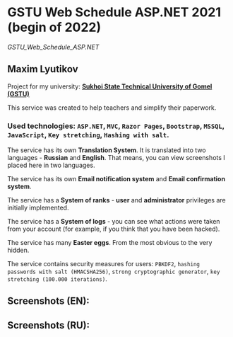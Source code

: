 # GSTU Web Schedule ASP.NET 2021 (begin of 2022)
*GSTU_Web_Schedule_ASP.NET*

## Maxim Lyutikov
Project for my university: [**Sukhoi State Technical University of Gomel (GSTU)**](https://en.gstu.by)

This service was created to help teachers and simplify their paperwork.

### Used technologies: `ASP.NET`, `MVC`, `Razor Pages`, `Bootstrap`, `MSSQL`, `JavaScript`, `Key stretching`, `Hashing with salt`.

The service has its own **Translation System**. It is translated into two languages - **Russian** and **English**. That means, you can view screenshots I placed here in two languages.

The service has its own **Email notification system** and **Email confirmation system**.

The service has a **System of ranks** - **user** and **administrator** privileges are initially implemented.

The service has a **System of logs** - you can see what actions were taken from your account (for example, if you think that you have been hacked).

The service has many **Easter eggs**. From the most obvious to the very hidden.

The service contains security measures for users: `PBKDF2`, `hashing passwords with salt (HMACSHA256)`, `strong cryptographic generator`, `key stretching (100.000 iterations)`.


## Screenshots (EN):


## Screenshots (RU):
